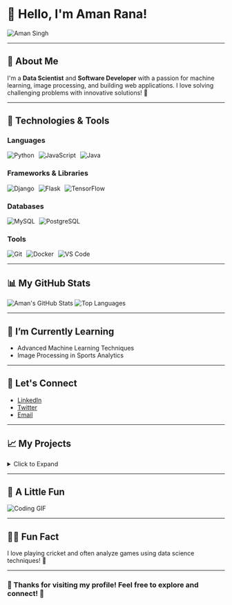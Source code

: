 # 👋 Hello, I'm **Aman Rana**!

![Aman Singh](https://media.giphy.com/media/JIX9t2j0ZTN9S/giphy.gif)

---

## 🚀 About Me
I'm a **Data Scientist** and **Software Developer** with a passion for machine learning, image processing, and building web applications. I love solving challenging problems with innovative solutions! 🌟

---

## 🔧 Technologies & Tools
### Languages
<div style="display: flex; gap: 10px;">
    <img src="https://img.shields.io/badge/Python-3.8-blue" alt="Python" />
    <img src="https://img.shields.io/badge/JavaScript-ES6-yellow" alt="JavaScript" />
    <img src="https://img.shields.io/badge/Java-11-orange" alt="Java" />
</div>

### Frameworks & Libraries
<div style="display: flex; gap: 10px;">
    <img src="https://img.shields.io/badge/Django-3.2-green" alt="Django" />
    <img src="https://img.shields.io/badge/Flask-2.0-red" alt="Flask" />
    <img src="https://img.shields.io/badge/TensorFlow-2.6.0-orange" alt="TensorFlow" />
</div>

### Databases
<div style="display: flex; gap: 10px;">
    <img src="https://img.shields.io/badge/MySQL-8.0-00758f" alt="MySQL" />
    <img src="https://img.shields.io/badge/PostgreSQL-13.3-blue" alt="PostgreSQL" />
</div>

### Tools
<div style="display: flex; gap: 10px;">
    <img src="https://img.shields.io/badge/Git-F05032?logo=git&logoColor=white" alt="Git" />
    <img src="https://img.shields.io/badge/Docker-2496ED?logo=docker&logoColor=white" alt="Docker" />
    <img src="https://img.shields.io/badge/VS%20Code-007ACC?logo=visual-studio-code&logoColor=white" alt="VS Code" />
</div>

---

## 📊 My GitHub Stats
![Aman's GitHub Stats](https://github-readme-stats.vercel.app/api?username=your-username&show_icons=true&theme=radical&count_private=true)
![Top Languages](https://github-readme-stats.vercel.app/api/top-langs/?username=your-username&layout=compact&theme=radical)

---

## 🌱 I’m Currently Learning
- Advanced Machine Learning Techniques
- Image Processing in Sports Analytics

---

## 💬 Let's Connect
- [LinkedIn](https://www.linkedin.com/in/your-linkedin) 
- [Twitter](https://twitter.com/your-twitter) 
- [Email](mailto:your-email@example.com)

---

## 📈 My Projects
<details>
<summary>Click to Expand</summary>

- **[Smart Examination Portal](link-to-your-project)**: A proctoring system using YOLO and OpenCV.
- **[Celebrity Recognition App](link-to-your-project)**: A web app to identify celebrities using CNN.
- **[Stock Price Prediction](link-to-your-project)**: Using GRU to forecast stock prices.

</details>

---

## 🎨 A Little Fun
![Coding GIF](https://media.giphy.com/media/hpI6CCAdMiTzq/giphy.gif)

---

## 👨‍💻 Fun Fact
I love playing cricket and often analyze games using data science techniques! 🏏

---

### 🌟 Thanks for visiting my profile! Feel free to explore and connect! 🌟
